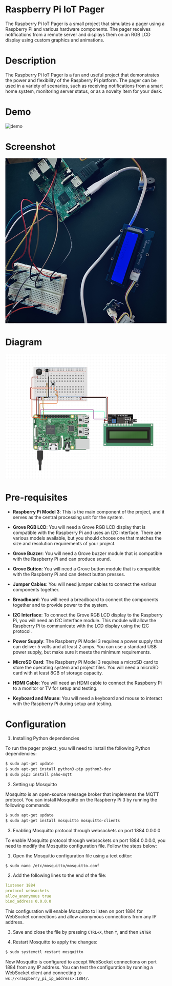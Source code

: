 # Raspberry Pi IoT Pager

The Raspberry Pi IoT Pager is a small project that simulates a pager using a Raspberry Pi and various hardware components. The pager receives notifications from a remote server and displays them on an RGB LCD display using custom graphics and animations.

# Description

The Raspberry Pi IoT Pager is a fun and useful project that demonstrates the power and flexibility of the Raspberry Pi platform. The pager can be used in a variety of scenarios, such as receiving notifications from a smart home system, monitoring server status, or as a novelty item for your desk.

# Demo

![demo](./demo.GIF)

# Screenshot

![screenshot](./screenshot.jpg)

# Diagram

![diagram](./diagram.png)

# Pre-requisites

- **Raspberry Pi Model 3**: This is the main component of the project, and it serves as the central processing unit for the system.

- **Grove RGB LCD**: You will need a Grove RGB LCD display that is compatible with the Raspberry Pi and uses an I2C interface. There are various models available, but you should choose one that matches the size and resolution requirements of your project.

- **Grove Buzzer**: You will need a Grove buzzer module that is compatible with the Raspberry Pi and can produce sound.

- **Grove Button**: You will need a Grove button module that is compatible with the Raspberry Pi and can detect button presses.

- **Jumper Cables**: You will need jumper cables to connect the various components together.

- **Breadboard**: You will need a breadboard to connect the components together and to provide power to the system.

- **I2C Interface**: To connect the Grove RGB LCD display to the Raspberry Pi, you will need an I2C interface module. This module will allow the Raspberry Pi to communicate with the LCD display using the I2C protocol.

- **Power Supply**: The Raspberry Pi Model 3 requires a power supply that can deliver 5 volts and at least 2 amps. You can use a standard USB power supply, but make sure it meets the minimum requirements.

- **MicroSD Card**: The Raspberry Pi Model 3 requires a microSD card to store the operating system and project files. You will need a microSD card with at least 8GB of storage capacity.

- **HDMI Cable**: You will need an HDMI cable to connect the Raspberry Pi to a monitor or TV for setup and testing.

- **Keyboard and Mouse**: You will need a keyboard and mouse to interact with the Raspberry Pi during setup and testing.

# Configuration

1. Installing Python dependencies

To run the pager project, you will need to install the following Python dependencies:

```bash
$ sudo apt-get update
$ sudo apt-get install python3-pip python3-dev
$ sudo pip3 install paho-mqtt
```

2. Setting up Mosquitto

Mosquitto is an open-source message broker that implements the MQTT protocol. You can install Mosquitto on the Raspberry Pi 3 by running the following commands:

```bash
$ sudo apt-get update
$ sudo apt-get install mosquitto mosquitto-clients
```

3. Enabling Mosquitto protocol through websockets on port 1884 0.0.0.0

To enable Mosquitto protocol through websockets on port 1884 0.0.0.0, you need to modify the Mosquitto configuration file. Follow the steps below:

1. Open the Mosquitto configuration file using a text editor:

```
$ sudo nano /etc/mosquitto/mosquitto.conf
```

2. Add the following lines to the end of the file:

```yaml
listener 1884
protocol websockets
allow_anonymous true
bind_address 0.0.0.0
```

This configuration will enable Mosquitto to listen on port 1884 for WebSocket connections and allow anonymous connections from any IP address.

3. Save and close the file by pressing `CTRL+X`, then `Y`, and then `ENTER`

4. Restart Mosquitto to apply the changes:

```bash
$ sudo systemctl restart mosquitto
```

Now Mosquitto is configured to accept WebSocket connections on port 1884 from any IP address. You can test the configuration by running a WebSocket client and connecting to `ws://<raspberry_pi_ip_address>:1884/`.
